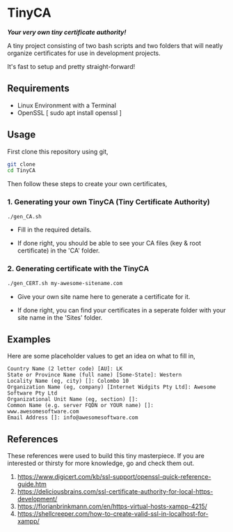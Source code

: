 # TinyCA

<b><i> Your very own tiny certificate authority! </i></b>

A tiny project consisting of two bash scripts and two folders that will neatly organize certificates for use in development projects. 

It's fast to setup and pretty straight-forward!

## Requirements

- Linux Environment with a Terminal
- OpenSSL [ sudo apt install openssl ]


## Usage

First clone this repository using git,

```sh
git clone 
cd TinyCA
```

Then follow these steps to create your own certificates,

### 1. Generating your own TinyCA (Tiny Certificate Authority)

```sh
./gen_CA.sh
```
- Fill in the required details.

- If done right, you should be able to see your CA files (key & root certificate) in the 'CA' folder.

### 2. Generating certificate with the TinyCA

```sh
./gen_CERT.sh my-awesome-sitename.com
```
- Give your own site name here to generate a certificate for it.

- If done right, you can find your certificates in a seperate folder with your site name in the 'Sites' folder.

## Examples

Here are some placeholder values to get an idea on what to fill in,

```
Country Name (2 letter code) [AU]: LK
State or Province Name (full name) [Some-State]: Western
Locality Name (eg, city) []: Colombo 10
Organization Name (eg, company) [Internet Widgits Pty Ltd]: Awesome Software Pty Ltd
Organizational Unit Name (eg, section) []:
Common Name (e.g. server FQDN or YOUR name) []: www.awesomesoftware.com
Email Address []: info@awesomesoftware.com
```

## References

These references were used to build this tiny masterpiece. If you are interested or thirsty for more knowledge, go and check them out. 

1. https://www.digicert.com/kb/ssl-support/openssl-quick-reference-guide.htm
2. https://deliciousbrains.com/ssl-certificate-authority-for-local-https-development/
3. https://florianbrinkmann.com/en/https-virtual-hosts-xampp-4215/
4. https://shellcreeper.com/how-to-create-valid-ssl-in-localhost-for-xampp/